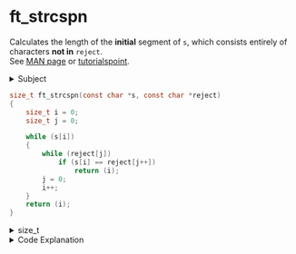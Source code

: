 # ft_strcspn

Calculates the length of the **initial** segment of `s`, which consists entirely of characters **not in** `reject`.  
See [MAN page](https://linux.die.net/man/3/strcspn) or [tutorialspoint](https://www.tutorialspoint.com/c_standard_library/c_function_strcspn.htm).

<details>
<summary>Subject</summary>

### Subject

    Assignment name	 : ft_strcspn
    Expected files	 : ft_strcspn.c
    Allowed functions: None
    ---------------------------------------------------------------

    Reproduce exactly the behavior of the function strcspn (man strcspn).

    The function should be prototyped as follows:

    size_t	ft_strcspn(const char *s, const char *reject);

</details>

```c showLineNumbers
size_t ft_strcspn(const char *s, const char *reject)
{
    size_t i = 0;
    size_t j = 0;

    while (s[i])
    {
        while (reject[j])
            if (s[i] == reject[j++])
                return (i);
        j = 0;
        i++;
    }
    return (i);
}
```

<details>
<summary>size_t</summary>

### size_t

_source:_ [geeksforgeeks](https://www.geeksforgeeks.org/size_t-data-type-c-language/) [pvs-studio](https://pvs-studio.com/en/blog/terms/0044/#:~:text=size_t%20is%20a%20special%20unsigned,possible%20array%20or%20an%20object.)

- needs one of the following libraries:  
  `<stddef.h>`, `<stdio.h>`, `<stdlib.h>`, `<string.h>`, `<time.h>`, `<wchar.h>`

- is used to represent the **size of objects in bytes**:
  - E.g. for the return type by the `sizeof` operator.
  - It is guaranteed to be big enough to contain the size of the biggest object the host system can handle. Basically the maximum permissible size is dependent on the compiler; if the compiler is 32 bit then it is simply a `typedef`(_i.e., alias_) for `unsigned int` but if the compiler is 64 bit then it would be a `typedef` for `unsigned long long`.
- The `size_t` data type is **never negative**.
  Therefore many C library functions like `malloc`, `memcpy` and `strlen` declare their arguments and return type as `size_t`.

#### Example - objects

The `size_t` data type in C is an `unsigned integer` type used to represent the size of objects in bytes, commonly used to represent the size of arrays, memory blocks, and strings.

```c
#include <stddef.h>     // for sizeof
#include <stdio.h>      // for printf

int main()
{
    int array[5] = { 1, 2, 3, 4, 5 };
    size_t size = sizeof(array);
    size_t length = sizeof(array) / sizeof(array[0]);
    printf("The size of the array is: %lu\n", size);     // 20
    printf("The length of the array is: %lu\n", length); // 5
    return (0);
}
```

#### Advantages of using size_t in C programming:

- **Portability:** The `size_t` data type is defined in the `stddef.h` header, which is part of the C standard library. By using `size_t`, you can ensure that your code is portable across different platforms and compilers.
- **Unsigned:** `size_t` is an `unsigned integer` type, which means it can represent sizes up to the maximum size of unsigned integers. This is useful when dealing with arrays and memory blocks, as sizes can never be negative.
- **Performance:** `size_t` is usually implemented as a fast and efficient integer type, and using it can result in better performance than using other integer types.
- **Clear intent:** Using `size_t` makes it clear to the reader of your code that you are dealing with sizes and not other types of integers. This makes the code easier to understand and less prone to errors.
- **Standardization:** By using `size_t`, you are following a widely used and accepted standard, which makes your code more readable and maintainable for other programmers.
- **Interoperability:** `size_t` is widely used in many libraries and APIs, and using it in your code allows for easier integration with other code.

</details>

<details>
<summary>Code Explanation</summary>

### Code Explanation

- **line 1:** The function `ft_strcspn` is defined with the return type `size_t` and two parameters: `s` and `reject`.

- **line 3-4:** Two variables, `i` and `j`, are declared and initialized to 0. These variables will be used as counters.

- **line 6:** The outer while loop iterates over the characters of the string `s` until it reaches the null terminator (`'\0'`), indicating the end of the string.

- **line 8:** Inside the outer loop, there is an inner while loop that iterates over the characters of the string `reject`.

- **line 9:** If the current character of `s` matches any character in `reject`, the function returns the current value of `i`, which represents the length of the initial segment without any characters from `reject`.

- **line 11-12:** If no match is found, the inner loop is reset by setting `j` back to 0 and the outer loop continues to the next character of `s`.

- **line 14:** Finally, if the end of the string `s` is reached without any matches, the function returns the length of the entire string `s`.

</details>
